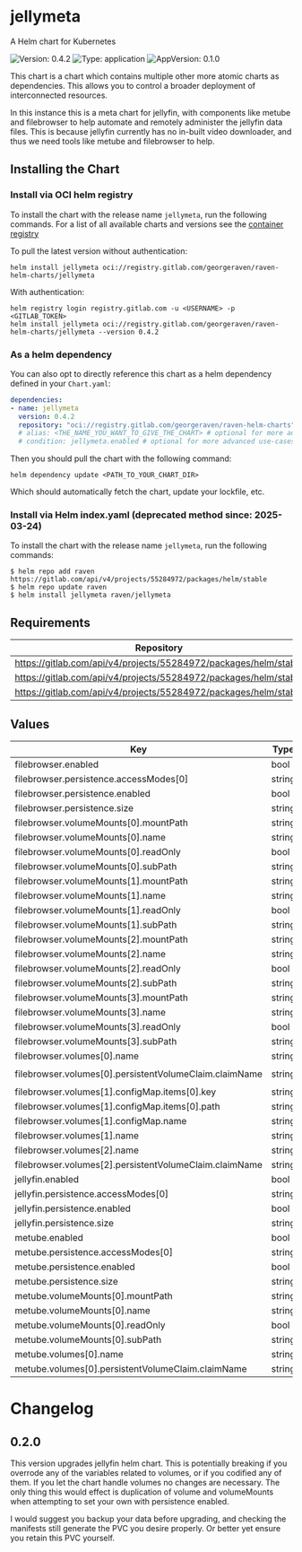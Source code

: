 # jellymeta

A Helm chart for Kubernetes

![Version: 0.4.2](https://img.shields.io/badge/Version-0.4.2-informational?style=flat-square) ![Type: application](https://img.shields.io/badge/Type-application-informational?style=flat-square) ![AppVersion: 0.1.0](https://img.shields.io/badge/AppVersion-0.1.0-informational?style=flat-square)

This chart is a chart which contains multiple other more atomic charts as dependencies.
This allows you to control a broader deployment of interconnected resources.

In this instance this is a meta chart for jellyfin, with components like metube and filebrowser to help automate and remotely administer the jellyfin data files. This is because jellyfin currently has no in-built video downloader, and thus we need tools like metube and filebrowser to help.

## Installing the Chart

### Install via OCI helm registry

To install the chart with the release name `jellymeta`, run the following commands.
For a list of all available charts and versions see the [container registry](https://gitlab.com/GeorgeRaven/raven-helm-charts/container_registry)

To pull the latest version without authentication:

```console
helm install jellymeta oci://registry.gitlab.com/georgeraven/raven-helm-charts/jellymeta
```

With authentication:

```console
helm registry login registry.gitlab.com -u <USERNAME> -p <GITLAB_TOKEN>
helm install jellymeta oci://registry.gitlab.com/georgeraven/raven-helm-charts/jellymeta --version 0.4.2
```

### As a helm dependency

You can also opt to directly reference this chart as a helm dependency defined in your `Chart.yaml`:

```yaml
dependencies:
- name: jellymeta
  version: 0.4.2
  repository: "oci://registry.gitlab.com/georgeraven/raven-helm-charts"
  # alias: <THE_NAME_YOU_WANT_TO_GIVE_THE_CHART> # optional for more advanced use-cases
  # condition: jellymeta.enabled # optional for more advanced use-cases
```

Then you should pull the chart with the following command:

```console
helm dependency update <PATH_TO_YOUR_CHART_DIR>
```

Which should automatically fetch the chart, update your lockfile, etc.

### Install via Helm index.yaml (deprecated method since: 2025-03-24)

To install the chart with the release name `jellymeta`, run the following commands:

```console
$ helm repo add raven https://gitlab.com/api/v4/projects/55284972/packages/helm/stable
$ helm repo update raven
$ helm install jellymeta raven/jellymeta
```

## Requirements

| Repository | Name | Version |
|------------|------|---------|
| https://gitlab.com/api/v4/projects/55284972/packages/helm/stable | filebrowser | 0.3.2 |
| https://gitlab.com/api/v4/projects/55284972/packages/helm/stable | jellyfin | 0.8.1 |
| https://gitlab.com/api/v4/projects/55284972/packages/helm/stable | metube | 0.1.0 |

## Values

| Key | Type | Default | Description |
|-----|------|---------|-------------|
| filebrowser.enabled | bool | `true` |  |
| filebrowser.persistence.accessModes[0] | string | `"ReadWriteOnce"` |  |
| filebrowser.persistence.enabled | bool | `true` |  |
| filebrowser.persistence.size | string | `"8Gi"` |  |
| filebrowser.volumeMounts[0].mountPath | string | `"/database"` |  |
| filebrowser.volumeMounts[0].name | string | `"data"` |  |
| filebrowser.volumeMounts[0].readOnly | bool | `false` |  |
| filebrowser.volumeMounts[0].subPath | string | `"database"` |  |
| filebrowser.volumeMounts[1].mountPath | string | `"/srv"` |  |
| filebrowser.volumeMounts[1].name | string | `"data"` |  |
| filebrowser.volumeMounts[1].readOnly | bool | `false` |  |
| filebrowser.volumeMounts[1].subPath | string | `"files"` |  |
| filebrowser.volumeMounts[2].mountPath | string | `"/.filebrowser.json"` |  |
| filebrowser.volumeMounts[2].name | string | `"config"` |  |
| filebrowser.volumeMounts[2].readOnly | bool | `false` |  |
| filebrowser.volumeMounts[2].subPath | string | `".filebrowser.json"` |  |
| filebrowser.volumeMounts[3].mountPath | string | `"/srv/jellyfin"` |  |
| filebrowser.volumeMounts[3].name | string | `"jellyfin"` |  |
| filebrowser.volumeMounts[3].readOnly | bool | `false` |  |
| filebrowser.volumeMounts[3].subPath | string | `"media"` |  |
| filebrowser.volumes[0].name | string | `"data"` |  |
| filebrowser.volumes[0].persistentVolumeClaim.claimName | string | `"jellymeta-filebrowser"` |  |
| filebrowser.volumes[1].configMap.items[0].key | string | `".filebrowser.json"` |  |
| filebrowser.volumes[1].configMap.items[0].path | string | `".filebrowser.json"` |  |
| filebrowser.volumes[1].configMap.name | string | `"filebrowser"` |  |
| filebrowser.volumes[1].name | string | `"config"` |  |
| filebrowser.volumes[2].name | string | `"jellyfin"` |  |
| filebrowser.volumes[2].persistentVolumeClaim.claimName | string | `"jellymeta-jellyfin"` |  |
| jellyfin.enabled | bool | `true` |  |
| jellyfin.persistence.accessModes[0] | string | `"ReadWriteMany"` |  |
| jellyfin.persistence.enabled | bool | `true` |  |
| jellyfin.persistence.size | string | `"8Gi"` |  |
| metube.enabled | bool | `false` |  |
| metube.persistence.accessModes[0] | string | `"ReadWriteMany"` |  |
| metube.persistence.enabled | bool | `true` |  |
| metube.persistence.size | string | `"8Gi"` |  |
| metube.volumeMounts[0].mountPath | string | `"/downloads"` |  |
| metube.volumeMounts[0].name | string | `"data"` |  |
| metube.volumeMounts[0].readOnly | bool | `false` |  |
| metube.volumeMounts[0].subPath | string | `"downloads"` |  |
| metube.volumes[0].name | string | `"data"` |  |
| metube.volumes[0].persistentVolumeClaim.claimName | string | `"jellymeta-metube"` |  |

# Changelog

## 0.2.0

This version upgrades jellyfin helm chart.
This is potentially breaking if you overrode any of the variables related to volumes, or if you codified any of them.
If you let the chart handle volumes no changes are necessary. The only thing this would effect is duplication of volume and volumeMounts when attempting to set your own with persistence enabled.

I would suggest you backup your data before upgrading, and checking the manifests still generate the PVC you desire properly. Or better yet ensure you retain this PVC yourself.

